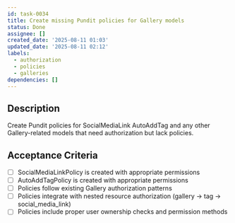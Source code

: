 ```yaml
---
id: task-0034
title: Create missing Pundit policies for Gallery models
status: Done
assignee: []
created_date: '2025-08-11 01:03'
updated_date: '2025-08-11 02:12'
labels:
  - authorization
  - policies
  - galleries
dependencies: []
---
```


## Description

Create Pundit policies for SocialMediaLink AutoAddTag and any other Gallery-related models that need authorization but lack policies.

## Acceptance Criteria

- [ ] SocialMediaLinkPolicy is created with appropriate permissions
- [ ] AutoAddTagPolicy is created with appropriate permissions
- [ ] Policies follow existing Gallery authorization patterns
- [ ] Policies integrate with nested resource authorization (gallery -> tag -> social_media_link)
- [ ] Policies include proper user ownership checks and permission methods

